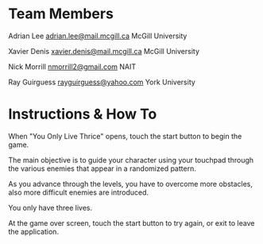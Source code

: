 Team Members
============
Adrian Lee
adrian.lee@mail.mcgill.ca
McGill University

Xavier Denis
xavier.denis@mail.mcgill.ca
McGill University

Nick Morrill
nmorrill2@gmail.com
NAIT

Ray Guirguess
rayguirguess@yahoo.com
York University

Instructions & How To
=====================
When "You Only Live Thrice" opens, touch the start button to begin the game.

The main objective is to guide your character using your touchpad through the various enemies that appear in a randomized pattern.

As you advance through the levels, you have to overcome more obstacles, also more difficult enemies are introduced.

You only have three lives.

At the game over screen, touch the start button to try again, or exit to leave the application.